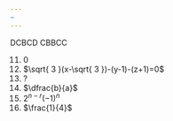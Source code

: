 ```yaml
---
~
---
```


DCBCD
CBBCC

11. $0$
12. $\sqrt{ 3 }(x-\sqrt{ 3 })-(y-1)-(z+1)=0$
13. ?
14. $\dfrac{b}{a}$
15. $2^{n-r}(-1)^n$
16. $\frac{1}{4}$
